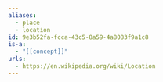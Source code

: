 ```yaml
---
aliases:
  - place
  - location
id: 9e3b52fa-fcca-43c5-8a59-4a8083f9a1c8
is-a:
  - "[[concept]]"
urls:
  - https://en.wikipedia.org/wiki/Location
---
```

